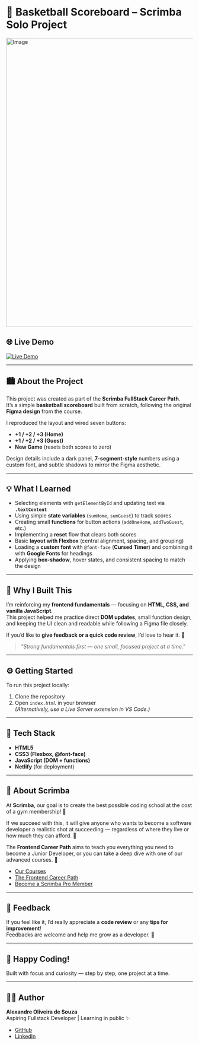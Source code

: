 # 🏀 Basketball Scoreboard – Scrimba Solo Project

<img width="1440" height="778" alt="Image" src="https://github.com/user-attachments/assets/50527756-5463-4a11-b1f3-9c5952c1e392" />


## 🌐 Live Demo

[![Live Demo](https://img.shields.io/badge/Live%20Demo-Netlify-blue?style=for-the-badge)](https://basketball-scoreboard-pure.netlify.app)

---

## 🏙️ About the Project

This project was created as part of the **Scrimba FullStack Career Path**.  
It’s a simple **basketball scoreboard** built from scratch, following the original **Figma design** from the course.

I reproduced the layout and wired seven buttons:
- **+1 / +2 / +3 (Home)**
- **+1 / +2 / +3 (Guest)**
- **New Game** (resets both scores to zero)

Design details include a dark panel, **7-segment-style** numbers using a custom font, and subtle shadows to mirror the Figma aesthetic.

---

## 💡 What I Learned

* Selecting elements with `getElementById` and updating text via **`.textContent`**
* Using simple **state variables** (`sumHome`, `sumGuest`) to track scores
* Creating small **functions** for button actions (`addOneHome`, `addTwoGuest`, etc.)
* Implementing a **reset** flow that clears both scores
* Basic **layout with Flexbox** (central alignment, spacing, and grouping)
* Loading a **custom font** with `@font-face` (**Cursed Timer**) and combining it with **Google Fonts** for headings
* Applying **box-shadow**, hover states, and consistent spacing to match the design

---

## 🧠 Why I Built This

I’m reinforcing my **frontend fundamentals** — focusing on **HTML, CSS, and vanilla JavaScript**.  
This project helped me practice direct **DOM updates**, small function design, and keeping the UI clean and readable while following a Figma file closely.

If you’d like to **give feedback or a quick code review**, I’d love to hear it. 🙌

> *"Strong fundamentals first — one small, focused project at a time."*

---

## ⚙️ Getting Started

To run this project locally:

1. Clone the repository  
2. Open `index.html` in your browser  
   *(Alternatively, use a Live Server extension in VS Code.)*

---

## 🧩 Tech Stack

* **HTML5**
* **CSS3 (Flexbox, @font-face)**
* **JavaScript (DOM + functions)**
* **Netlify** (for deployment)

---

## 🏫 About Scrimba

At **Scrimba**, our goal is to create the best possible coding school at the cost of a gym membership! 💜

If we succeed with this, it will give anyone who wants to become a software developer a realistic shot at succeeding — regardless of where they live or how much they can afford. 🎉

The **Frontend Career Path** aims to teach you everything you need to become a Junior Developer, or you can take a deep dive with one of our advanced courses. 🚀

* [Our Courses](https://scrimba.com/courses)
* [The Frontend Career Path](https://scrimba.com/fullstack-path-c0fullstack)
* [Become a Scrimba Pro Member](https://scrimba.com/pricing)

---

## 💬 Feedback

If you feel like it, I’d really appreciate a **code review** or any **tips for improvement**!  
Feedbacks are welcome and help me grow as a developer. 🌱

---

## 💜 Happy Coding!

Built with focus and curiosity — step by step, one project at a time.

---

## 🧑‍💻 Author

**Alexandre Oliveira de Souza**  
Aspiring Fullstack Developer | Learning in public ✨

* [GitHub](https://github.com/alex-atip)
* [LinkedIn](https://www.linkedin.com/in/alexandre-yukon/)
